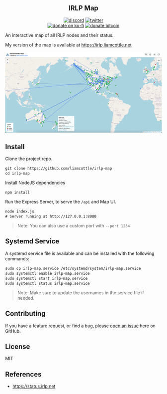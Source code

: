 <h2 align="center">IRLP Map</h2>

<p align="center">
<a href="https://discord.gg/K55zeZyHKK"><img src="https://img.shields.io/badge/Discord-Liam%20Cottle's%20Discord-%237289DA?style=flat&logo=discord" alt="discord"/></a>
<a href="https://twitter.com/liamcottle"><img src="https://img.shields.io/badge/Twitter-@liamcottle-%231DA1F2?style=flat&logo=twitter" alt="twitter"/></a>
<br/>
<a href="https://ko-fi.com/liamcottle"><img src="https://img.shields.io/badge/Donate%20a%20Coffee-liamcottle-yellow?style=flat&logo=buy-me-a-coffee" alt="donate on ko-fi"/></a>
<a href="./donate.md"><img src="https://img.shields.io/badge/Donate%20Bitcoin-bc1qy22smke8n4c54evdxmp7lpy9p0e6m9tavtlg2q-%23FF9900?style=flat&logo=bitcoin" alt="donate bitcoin"/></a>
</p>

An interactive map of all IRLP nodes and their status.

My version of the map is available at https://irlp.liamcottle.net

<img src="./screenshots/screenshot.png">

## Install

Clone the project repo.

```
git clone https://github.com/liamcottle/irlp-map
cd irlp-map
```

Install NodeJS dependencies

```
npm install
```

Run the Express Server, to serve the `/api` and Map UI.

```
node index.js
# Server running at http://127.0.0.1:8080
```

> Note: You can also use a custom port with `--port 1234`

## Systemd Service

A systemd service file is available and can be installed with the following commands:

```
sudo cp irlp-map.service /etc/systemd/system/irlp-map.service
sudo systemctl enable irlp-map.service
sudo systemctl start irlp-map.service
sudo systemctl status irlp-map.service
```

> Note: Make sure to update the usernames in the service file if needed.

## Contributing

If you have a feature request, or find a bug, please [open an issue](https://github.com/liamcottle/meshtastic-map/issues) here on GitHub.

## License

MIT

## References

- https://status.irlp.net
